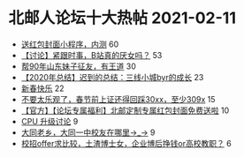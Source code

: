 # 北邮人论坛十大热帖 2021-02-11

- [送红包封面小程序，内测](https://bbs.byr.cn/article/Picture/3281877) 60
- [【讨论】紧跟时事，B站真的厌女吗？](https://bbs.byr.cn/article/Talking/6257648) 53
- [帮90年山东妹子征友，有王道](https://bbs.byr.cn/article/Friends/1985740) 30
- [【2020年总结】迟到的总结：三线小城byr的成长](https://bbs.byr.cn/article/WorkLife/1161837) 23
- [新春快乐](https://bbs.byr.cn/article/Feeling/3164418) 22
- [不要太乐观了，春节前上证还得回踩30xx，至少309x](https://bbs.byr.cn/article/Financial/79449) 15
- [【官方】【论坛专属福利】北邮定制专属红包封面免费送啦](https://bbs.byr.cn/article/MyBUPT/2425) 10
- [CPU 升级讨论](https://bbs.byr.cn/article/HardWare/223869) 9
- [大同老乡，大同一中校友在哪里→_→](https://bbs.byr.cn/article/Shanxi/208663) 9
- [校招offer求比较，土渣博士女，企业博后挣钱or高校教职？](https://bbs.byr.cn/article/Job/2124704) 6


